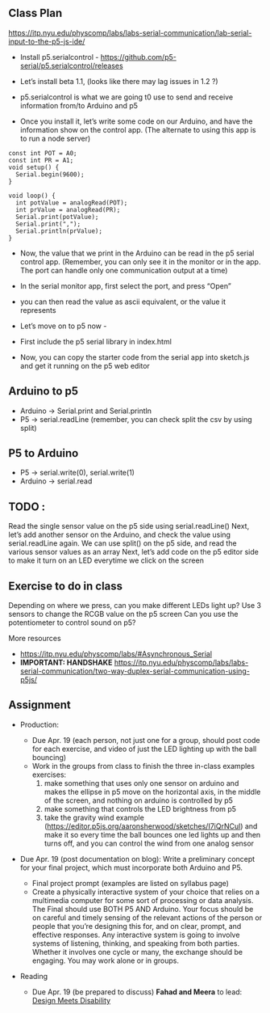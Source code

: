 
## Class Plan
https://itp.nyu.edu/physcomp/labs/labs-serial-communication/lab-serial-input-to-the-p5-js-ide/

* Install p5.serialcontrol - https://github.com/p5-serial/p5.serialcontrol/releases 
* Let’s install beta 1.1, (looks like there may lag issues in 1.2 ?)

* p5.serialcontrol is what we are going t0 use to send and receive information from/to Arduino and p5
* Once you install it, let’s write some code on our Arduino, and have the information show on the control app.
(The alternate to using this app is to run a node server)

```
const int POT = A0;
const int PR = A1;
void setup() {
  Serial.begin(9600);
}

void loop() {
  int potValue = analogRead(POT);
  int prValue = analogRead(PR);
  Serial.print(potValue);
  Serial.print(",");
  Serial.println(prValue);
}

```

* Now, the value that we print in the Arduino can be read in the p5 serial control app. (Remember, you can only see it in the monitor or in the app. The port can handle only one communication output at a time)

* In the serial monitor app, first select the port, and press “Open”
* you can then read the value as ascii equivalent, or the value it represents

* Let’s move on to p5 now - 
* First include the p5 serial library in index.html
<script language="javascript" type="text/javascript" src="https://cdn.jsdelivr.net/npm/p5.serialserver@0.0.28/lib/p5.serialport.js"></script>

* Now, you can copy the starter code from the serial app into sketch.js and get it running on the p5 web editor

## Arduino to p5
* Arduino -> Serial.print and Serial.println 
* P5 -> serial.readLine (remember, you can check split the csv by using split)

## P5 to Arduino
* P5 -> serial.write(0), serial.write(1)
* Arduino -> serial.read 

## TODO : 
Read the single sensor value on the p5 side using serial.readLine()
Next, let’s add another sensor on the Arduino, and check the value using serial.readLine again. We can use split() on the p5 side, and read the various sensor values as an array
Next, let’s add code on the p5 editor side to make it turn on an LED everytime we click on the screen

## Exercise to do in class
Depending on where we press, can you make different LEDs light up?
Use 3 sensors to change the RCGB value on the p5 screen
Can you use the potentiometer to control sound on p5?

More resources
* https://itp.nyu.edu/physcomp/labs/#Asynchronous_Serial
* **IMPORTANT: HANDSHAKE** https://itp.nyu.edu/physcomp/labs/labs-serial-communication/two-way-duplex-serial-communication-using-p5js/

## Assignment

* Production:
  * Due Apr. 19 (each person, not just one for a group, should post code for each exercise, and video of just the LED lighting up with the ball bouncing) 
  * Work in the groups from class to finish the three in-class examples exercises:
    1. make something that uses only one sensor  on arduino and makes the ellipse in p5 move on the horizontal axis, in the middle of the screen, and nothing on arduino is controlled by p5
    2. make something that controls the LED brightness from p5
    3. take the gravity wind example (https://editor.p5js.org/aaronsherwood/sketches/I7iQrNCul) and make it so every time the ball bounces one led lights up and then turns off, and you can control the wind from one analog sensor

* Due Apr. 19 (post documentation on blog): Write a preliminary concept for your final project, which must incorporate both Arduino and P5.
  * Final project prompt (examples are listed on syllabus page)
  * Create a physically interactive system of your choice that relies on a multimedia computer for some sort of processing or data analysis. The Final should use BOTH P5 AND Arduino. Your focus should be on careful and timely sensing of the relevant actions of the person or people that you’re designing this for, and on clear, prompt, and effective responses. Any interactive system is going to involve systems of listening, thinking, and speaking from both parties. Whether it involves one cycle or many, the exchange should be engaging. You may work alone or in groups.
* Reading
  * Due Apr. 19 (be prepared to discuss) **Fahad and Meera** to lead: [Design Meets Disability](https://intro.nyuadim.com/wp-content/uploads/2020/08/Design_meets_disability.pdf)


